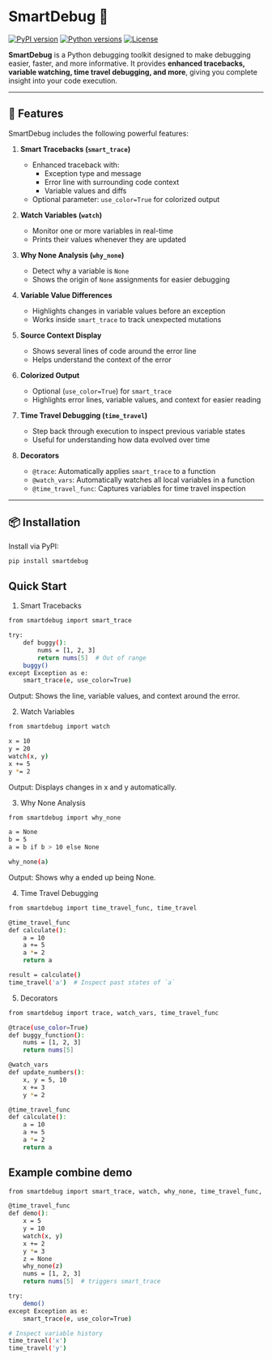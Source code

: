 # SmartDebug 🐍

[![PyPI version](https://img.shields.io/pypi/v/smartdebug)](https://pypi.org/project/smartdebug/)
[![Python versions](https://img.shields.io/pypi/pyversions/smartdebug)](https://pypi.org/project/smartdebug/)
[![License](https://img.shields.io/badge/license-MIT-green)](LICENSE)

**SmartDebug** is a Python debugging toolkit designed to make debugging easier, faster, and more informative. It provides **enhanced tracebacks, variable watching, time travel debugging, and more**, giving you complete insight into your code execution.

---

## 🚀 Features

SmartDebug includes the following powerful features:

1. **Smart Tracebacks (`smart_trace`)**  
   - Enhanced traceback with:
     - Exception type and message
     - Error line with surrounding code context
     - Variable values and diffs
   - Optional parameter: `use_color=True` for colorized output

2. **Watch Variables (`watch`)**  
   - Monitor one or more variables in real-time
   - Prints their values whenever they are updated

3. **Why None Analysis (`why_none`)**  
   - Detect why a variable is `None`
   - Shows the origin of `None` assignments for easier debugging

4. **Variable Value Differences**  
   - Highlights changes in variable values before an exception
   - Works inside `smart_trace` to track unexpected mutations

5. **Source Context Display**  
   - Shows several lines of code around the error line
   - Helps understand the context of the error

6. **Colorized Output**  
   - Optional (`use_color=True`) for `smart_trace`
   - Highlights error lines, variable values, and context for easier reading

7. **Time Travel Debugging (`time_travel`)**  
   - Step back through execution to inspect previous variable states
   - Useful for understanding how data evolved over time

8. **Decorators**  
   - `@trace`: Automatically applies `smart_trace` to a function
   - `@watch_vars`: Automatically watches all local variables in a function
   - `@time_travel_func`: Captures variables for time travel inspection

---

## 📦 Installation

Install via PyPI:

```bash
pip install smartdebug
```

## Quick Start
1. Smart Tracebacks
```bash
from smartdebug import smart_trace

try:
    def buggy():
        nums = [1, 2, 3]
        return nums[5]  # Out of range
    buggy()
except Exception as e:
    smart_trace(e, use_color=True)

```
Output: Shows the line, variable values, and context around the error.

2. Watch Variables
```bash
from smartdebug import watch

x = 10
y = 20
watch(x, y)
x += 5
y *= 2

```
Output: Displays changes in x and y automatically.

3. Why None Analysis
```bash
from smartdebug import why_none

a = None
b = 5
a = b if b > 10 else None

why_none(a)

```
Output: Shows why a ended up being None.

4. Time Travel Debugging

```bash
from smartdebug import time_travel_func, time_travel

@time_travel_func
def calculate():
    a = 10
    a += 5
    a *= 2
    return a

result = calculate()
time_travel('a')  # Inspect past states of `a`

```
5. Decorators
```bash
from smartdebug import trace, watch_vars, time_travel_func

@trace(use_color=True)
def buggy_function():
    nums = [1, 2, 3]
    return nums[5]

@watch_vars
def update_numbers():
    x, y = 5, 10
    x += 3
    y *= 2

@time_travel_func
def calculate():
    a = 10
    a += 5
    a *= 2
    return a

```

## Example combine demo
```bash
from smartdebug import smart_trace, watch, why_none, time_travel_func, time_travel

@time_travel_func
def demo():
    x = 5
    y = 10
    watch(x, y)
    x += 2
    y *= 3
    z = None
    why_none(z)
    nums = [1, 2, 3]
    return nums[5]  # triggers smart_trace

try:
    demo()
except Exception as e:
    smart_trace(e, use_color=True)

# Inspect variable history
time_travel('x')
time_travel('y')

```
